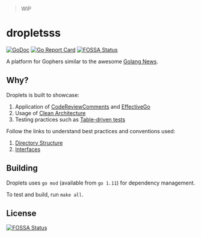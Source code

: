 > WIP

# dropletsss

[![GoDoc](https://godoc.org/github.com/spy16/droplets?status.svg)](https://godoc.org/github.com/spy16/droplets) [![Go Report Card](https://goreportcard.com/badge/github.com/spy16/droplets)](https://goreportcard.com/report/github.com/spy16/droplets)
[![FOSSA Status](https://app.fossa.io/api/projects/git%2Bgithub.com%2Fspy16%2Fdroplets.svg?type=shield)](https://app.fossa.io/projects/git%2Bgithub.com%2Fspy16%2Fdroplets?ref=badge_shield)

A platform for Gophers similar to the awesome [Golang News](http://golangnews.com).

## Why?

Droplets is built to showcase:

1. Application of [CodeReviewComments](https://github.com/golang/go/wiki/CodeReviewComments) and [EffectiveGo](https://golang.org/doc/effective_go.html)
2. Usage of [Clean Architecture](http://blog.cleancoder.com/uncle-bob/2012/08/13/the-clean-architecture.html)
3. Testing practices such as [Table-driven tests](https://github.com/golang/go/wiki/TableDrivenTests)

Follow the links to understand best practices and conventions used:
1. [Directory Structure](./docs/organization.md)
2. [Interfaces](./docs/interfaces.md)

## Building

Droplets uses `go mod` (available from `go 1.11`) for dependency management.

To test and build, run `make all`.

## License
[![FOSSA Status](https://app.fossa.io/api/projects/git%2Bgithub.com%2Fspy16%2Fdroplets.svg?type=large)](https://app.fossa.io/projects/git%2Bgithub.com%2Fspy16%2Fdroplets?ref=badge_large)
